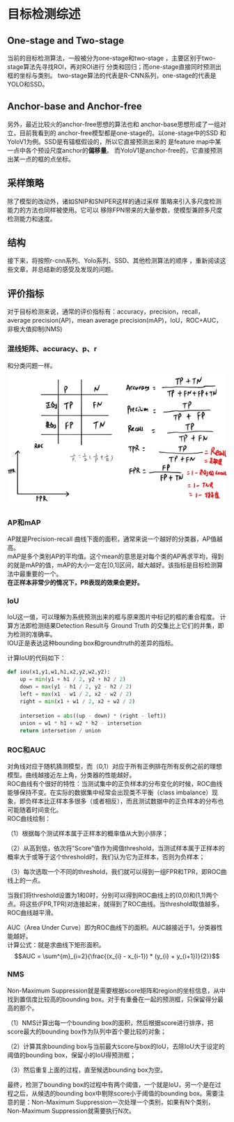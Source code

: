 # 目标检测综述
## One-stage and Two-stage
当前的目标检测算法，一般被分为one-stage和two-stage
，主要区别于two-stage算法先寻找ROI，再对ROI进行
分类和回归；而one-stage直接同时预测出框的坐标与类别。
two-stage算法的代表是R-CNN系列，one-stage的代表是YOLO和SSD。

## Anchor-base and Anchor-free
另外，最近比较火的anchor-free思想的算法也和
anchor-base思想形成了一组对立，目前我看到的
anchor-free模型都是one-stage的。以one-stage中的SSD
和YoloV1为例。SSD是有锚框假设的，所以它直接预测出来的
是feature map中某一点中各个预设尺度anchor的<b>偏移量</b>。
而YoloV1是anchor-free的，它直接预测出某一点的框的点坐标。

## 采样策略
除了模型的改动外，诸如SNIP和SNIPER这样的通过采样
策略来引入多尺度检测能力的方法也同样被使用。它可以
移除FPN带来的大量参数，使模型兼顾多尺度检测能力和速度。

## 结构
接下来，将按照r-cnn系列、Yolo系列、SSD、其他检测算法的顺序
，重新阅读这些文章，并总结新的感受及发现的问题。


## 评价指标
对于目标检测来说，通常的评价指标有：accuracy，precision，recall，average precision(AP)，mean average precision(mAP)，IoU，ROC+AUC，非极大值抑制(NMS)  
### 混线矩阵、accuracy、p、r
和分类问题一样。
![](https://github.com/Deep-Learning-Studyroom/offer/blob/master/pictures/criteria.jpg)  

### AP和mAP
AP就是Precision-recall 曲线下面的面积，通常来说一个越好的分类器，AP值越高。  
mAP是多个类别AP的平均值。这个mean的意思是对每个类的AP再求平均，得到的就是mAP的值，mAP的大小一定在[0,1]区间，越大越好。该指标是目标检测算法中最重要的一个。  
**在正样本非常少的情况下，PR表现的效果会更好。**
### IoU
IoU这一值，可以理解为系统预测出来的框与原来图片中标记的框的重合程度。 计算方法即检测结果Detection Result与 Ground Truth 的交集比上它们的并集，即为检测的准确率。  
IOU正是表达这种bounding box和groundtruth的差异的指标。  

计算IoU的代码如下：  
```python
def iou(x1,y1,w1,h1,x2,y2,w2,y2):
    up = min(y1 + h1 / 2, y2 + h2 / 2)
    down = max(y1 - h1 / 2, y2 - h2 / 2)
    left = max(x1 - w1 / 2, x2 - w2 / 2)
    right = min(x1 + w1 / 2, x2 + w2 / 2)

    intersetion = abs((up - down) * (right - left))
    union = w1 * h1 + w2 * h2 - intersetion
    return intersetion / union
```

### ROC和AUC 
对角线对应于随机猜测模型，而（0,1）对应于所有正例排在所有反例之前的理想模型。曲线越接近左上角，分类器的性能越好。  
ROC曲线有个很好的特性：当测试集中的正负样本的分布变化的时候，ROC曲线能够保持不变。在实际的数据集中经常会出现类不平衡（class imbalance）现象，即负样本比正样本多很多（或者相反），而且测试数据中的正负样本的分布也可能随着时间变化。  
ROC曲线绘制：

（1）根据每个测试样本属于正样本的概率值从大到小排序；

（2）从高到低，依次将“Score”值作为阈值threshold，当测试样本属于正样本的概率大于或等于这个threshold时，我们认为它为正样本，否则为负样本；

（3）每次选取一个不同的threshold，我们就可以得到一组FPR和TPR，即ROC曲线上的一点。 

当我们将threshold设置为1和0时，分别可以得到ROC曲线上的(0,0)和(1,1)两个点。将这些(FPR,TPR)对连接起来，就得到了ROC曲线。当threshold取值越多，ROC曲线越平滑。

AUC（Area Under Curve）即为ROC曲线下的面积。AUC越接近于1，分类器性能越好。  
计算公式：就是求曲线下矩形面积。
$$AUC = \sum^{m}_{i=2}{\frac{(x_{i} - x_{i-1}) * (y_{i} + y_{i+1})}{2}}$$
### NMS
Non-Maximum Suppression就是需要根据score矩阵和region的坐标信息，从中找到置信度比较高的bounding box。对于有重叠在一起的预测框，只保留得分最高的那个。

（1）NMS计算出每一个bounding box的面积，然后根据score进行排序，把score最大的bounding box作为队列中首个要比较的对象；

（2）计算其余bounding box与当前最大score与box的IoU，去除IoU大于设定的阈值的bounding box，保留小的IoU得预测框；

（3）然后重复上面的过程，直至候选bounding box为空。

最终，检测了bounding box的过程中有两个阈值，一个就是IoU，另一个是在过程之后，从候选的bounding box中剔除score小于阈值的bounding box。需要注意的是：Non-Maximum Suppression一次处理一个类别，如果有N个类别，Non-Maximum Suppression就需要执行N次。  
